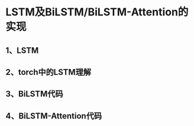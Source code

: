 # LSTM及BiLSTM/BiLSTM-Attention的实现

## 1、LSTM



## 2、torch中的LSTM理解



## 3、BiLSTM代码



## 4、BiLSTM-Attention代码